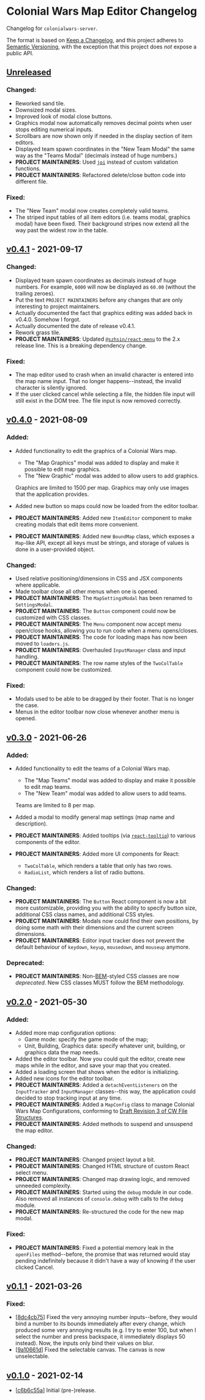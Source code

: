 # Colonial Wars Map Editor Changelog
Changelog for ``colonialwars-server``.

The format is based on [Keep a Changelog][1], and this project adheres to [Semantic Versioning][2],
with the exception that this project does *not* expose a public API.

## [Unreleased]
### Changed:
- Reworked sand tile.
- Downsized modal sizes.
- Improved look of modal close buttons.
- Graphics modal now automatically removes decimal points when user stops editing numerical inputs.
- Scrollbars are now shown only if needed in the display section of item editors.
- Displayed team spawn coordinates in the "New Team Modal" the same way as the "Teams Modal" (decimals
instead of huge numbers.)
- **PROJECT MAINTAINERS**: Used [``joi``](https://www.npmjs.com/package/joi) instead of custom
validation functions.
- **PROJECT MAINTAINERS**: Refactored delete/close button code into different file.

### Fixed:
- The "New Team" modal now creates completely valid teams.
- The striped input tables of all item editors (i.e. teams modal, graphics modal) have been fixed.
Their background stripes now extend all the way past the widest row in the table.

## [v0.4.1] - 2021-09-17
### Changed:
- Displayed team spawn coordinates as decimals instead of huge numbers. For example, ``6000`` will now
be displayed as ``60.00`` (without the trailing zeroes).
- Put the text ``PROJECT MAINTAINERS`` before any changes that are only interesting to project
maintainers.
- Actually documented the fact that graphics editing was added back in v0.4.0. Somehow I forgot.
- Actually documented the date of release v0.4.1.
- Rework grass tile.
- **PROJECT MAINTAINERS**: Updated [``@szhsin/react-menu``](https://www.npmjs.com/package/@szhsin/react-menu)
to the 2.x release line. This is a breaking dependency change.

### Fixed:
- The map editor used to crash when an invalid character is entered into the map name input. That
no longer happens--instead, the invalid character is silently ignored.
- If the user clicked cancel while selecting a file, the hidden file input will still exist in the
DOM tree. The file input is now removed correctly.

## [v0.4.0] - 2021-08-09
### Added:
- Added functionality to edit the graphics of a Colonial Wars map.
  * The "Map Graphics" modal was added to display and make it possible to edit map graphics.
  * The "New Graphic" modal was added to allow users to add graphics.

  Graphics are limited to 1500 per map. Graphics may only use images that the application provides.
- Added new button so maps could now be loaded from the editor toolbar.
- **PROJECT MAINTAINERS**: Added new ``ItemEditor`` component to make creating modals that edit
items more convenient.
- **PROJECT MAINTAINERS**: Added new ``BoundMap`` class, which exposes a ``Map``-like API, except
all keys must be strings, and storage of values is done in a user-provided object.

### Changed:
- Used relative positioning/dimensions in CSS and JSX components where applicable.
- Made toolbar close all other menus when one is opened.
- **PROJECT MAINTAINERS**: The ``MapSettingsModal`` has been renamed to ``SettingsModal``.
- **PROJECT MAINTAINERS**: The ``Button`` component could now be customized with CSS classes.
- **PROJECT MAINTAINERS**: The ``Menu`` component now accept menu open/close hooks, allowing you to
run code when a menu opens/closes.
- **PROJECT MAINTAINERS**: The code for loading maps has now been moved to ``loaders.js``.
- **PROJECT MAINTAINERS**: Overhauled ``InputManager`` class and input handling.
- **PROJECT MAINTAINERS**: The row name styles of the ``TwoColTable`` component could now be
customized.

### Fixed:
- Modals used to be able to be dragged by their footer. That is no longer the case.
- Menus in the editor toolbar now close whenever another menu is opened.

## [v0.3.0] - 2021-06-26
### Added:
- Added functionality to edit the teams of a Colonial Wars map.
  * The "Map Teams" modal was added to display and make it possible to edit map teams.
  * The "New Team" modal was added to allow users to add teams.

  Teams are limited to 8 per map.
- Added a modal to modify general map settings (map name and description).
- **PROJECT MAINTAINERS**: Added tooltips (via [``react-tooltip``](https://www.npmjs.com/package/react-tooltip))
to various components of the editor.
- **PROJECT MAINTAINERS**: Added more UI components for React:
  * ``TwoColTable``, which renders a table that only has two rows.
  * ``RadioList``, which renders a list of radio buttons.

### Changed:
- **PROJECT MAINTAINERS**: The ``Button`` React component is now a bit more
customizable, providing you with the ability to specify button size, additional CSS
class names, and additional CSS styles.
- **PROJECT MAINTAINERS**: Modals now could find their own positions, by
doing some math with their dimensions and the current screen dimensions.
- **PROJECT MAINTAINERS**: Editor input tracker does not prevent the default
behaviour of ``keydown``, ``keyup``, ``mousedown``, and ``mouseup`` anymore.

### Deprecated:
- **PROJECT MAINTAINERS**: Non-[BEM](http://getbem.com)-styled CSS classes are
now *deprecated*. New CSS classes MUST follow the BEM methodology.

## [v0.2.0] - 2021-05-30
### Added:
- Added more map configuration options:
  * Game mode: specify the game mode of the map;
  * Unit, Building, Graphics data: specify whatever unit, building, or graphics data the map needs.
- Added the editor toolbar. Now you could quit the editor, create new maps while in the editor,
and save your map that you created.
- Added a loading screen that shows when the editor is initializing.
- Added new icons for the editor toolbar.
- **PROJECT MAINTAINERS**: Added a ``detachEventListeners`` on the ``InputTracker`` and ``InputManager``
classes--this way, the application could decided to stop tracking input at any time.
- **PROJECT MAINTAINERS**: Added a ``MapConfig`` class to manage Colonial Wars Map Configurations, conforming to
[Draft Revision 3 of CW File Structures](
  https://github.com/Take-Some-Bytes/specifications/blob/670516e5ce46eee98c5843365c1f21e7eecb4ae0/colonialwars/cw-file-structures.md
).
- **PROJECT MAINTAINERS**: Added methods to suspend and unsuspend the map editor.

### Changed:
- **PROJECT MAINTAINERS**: Changed project layout a bit.
- **PROJECT MAINTAINERS**: Changed HTML structure of custom React select menu.
- **PROJECT MAINTAINERS**: Changed map drawing logic, and removed unneeded complexity.
- **PROJECT MAINTAINERS**: Started using the ``debug`` module in our code. Also removed all instances of ``console.debug``
with calls to the ``debug ``module.
- **PROJECT MAINTAINERS**: Re-structured the code for the new map modal.
### Fixed:
- **PROJECT MAINTAINERS**: Fixed a potential memory leak in the ``openFiles`` method--before, the promise that was
returned would stay pending indefinitely because it didn't have a way of knowing
if the user clicked Cancel.

## [v0.1.1] - 2021-03-26
### Fixed:
- \[[8dc4cb75](https://github.com/Take-Some-Bytes/colonialwars-map-editor/commit/8dc4cb75)\] Fixed the very
annoying number inputs--before, they would bind a number to its bounds immediately after every change, which
produced some very annoying results (e.g. I try to enter 100, but when I select the number and press backspace,
it immediately displays 50 instead). Now, the inputs only bind their values on blur.
- \[[9a10661d](https://github.com/Take-Some-Bytes/colonialwars-map-editor/commit/9a10661d)\] Fixed the selectable 
canvas. The canvas is now unselectable.

## [v0.1.0] - 2021-02-14
- \[[c6b6c55a](https://github.com/Take-Some-Bytes/colonialwars-map-editor/commit/c6b6c55a)\] Initial (pre-)release.

[1]: https://keepachangelog.com/
[2]: https://semver.org

[v0.1.0]: https://github.com/Take-Some-Bytes/colonialwars-map-editor/tree/ee64c8cac332995c587977e61df96d1ec37c9adf
[v0.1.1]: https://github.com/Take-Some-Bytes/colonialwars-map-editor/tree/032e468d5a309f89d984cf74c736b8b40b63fe4e
[v0.2.0]: https://github.com/Take-Some-Bytes/colonialwars-map-editor/tree/10b65a0a79d4d1766ec53c0ed9b97b8289524132
[v0.3.0]: https://github.com/Take-Some-Bytes/colonialwars-map-editor/tree/17e7411c44c287271522ed3d7c16e0f315e63a25
[v0.4.0]: https://github.com/Take-Some-Bytes/colonialwars-map-editor/tree/b7b44d16be914311a31a9363b0bba85be4ff6cac
[v0.4.1]: https://github.com/Take-Some-Bytes/colonialwars-map-editor/tree/0b7553416554695ed5fdeb2949bbc5f7f460d185
[Unreleased]: https://github.com/Take-Some-Bytes/colonialwars-map-editor/tree/main
